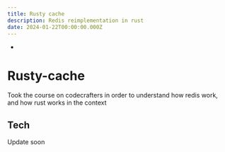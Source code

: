 ```yaml
---
title: Rusty cache
description: Redis reimplementation in rust
date: 2024-01-22T00:00:00.000Z
---
```


-

# Rusty-cache

Took the course on codecrafters in order to understand how redis work, and how rust works in the context

## Tech

Update soon

##
